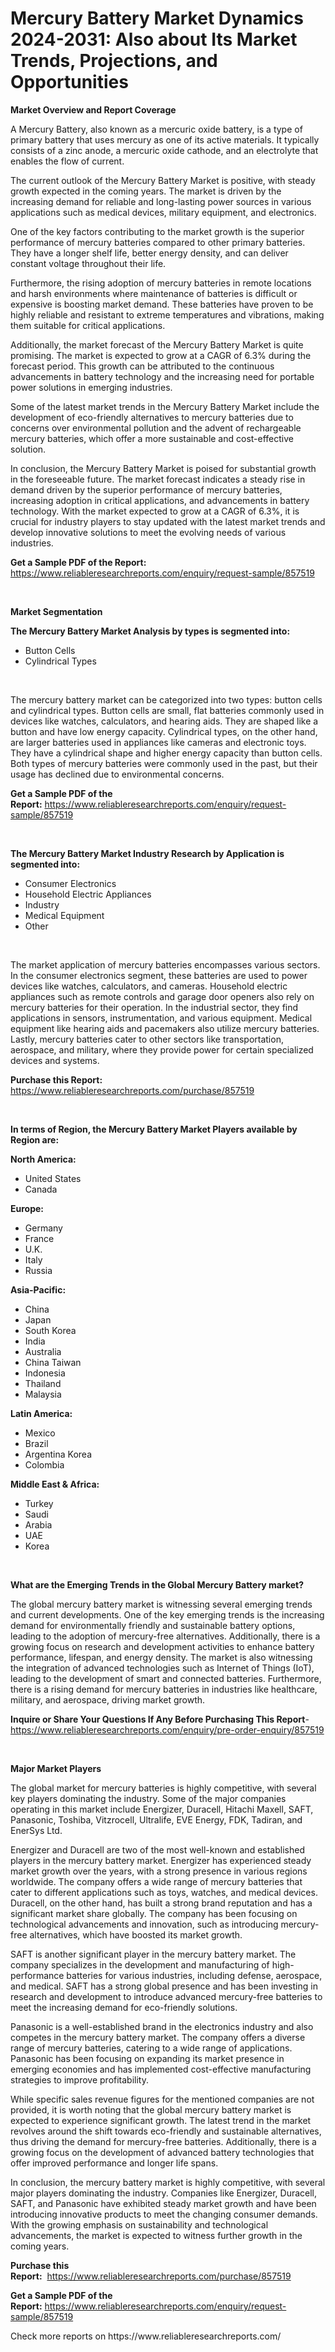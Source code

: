 <p><h1>Mercury Battery Market Dynamics 2024-2031: Also about Its Market Trends, Projections, and Opportunities</h1></p><p><strong>Market Overview and Report Coverage</strong></p>
<p><p>A Mercury Battery, also known as a mercuric oxide battery, is a type of primary battery that uses mercury as one of its active materials. It typically consists of a zinc anode, a mercuric oxide cathode, and an electrolyte that enables the flow of current.</p><p>The current outlook of the Mercury Battery Market is positive, with steady growth expected in the coming years. The market is driven by the increasing demand for reliable and long-lasting power sources in various applications such as medical devices, military equipment, and electronics.</p><p>One of the key factors contributing to the market growth is the superior performance of mercury batteries compared to other primary batteries. They have a longer shelf life, better energy density, and can deliver constant voltage throughout their life.</p><p>Furthermore, the rising adoption of mercury batteries in remote locations and harsh environments where maintenance of batteries is difficult or expensive is boosting market demand. These batteries have proven to be highly reliable and resistant to extreme temperatures and vibrations, making them suitable for critical applications.</p><p>Additionally, the market forecast of the Mercury Battery Market is quite promising. The market is expected to grow at a CAGR of 6.3% during the forecast period. This growth can be attributed to the continuous advancements in battery technology and the increasing need for portable power solutions in emerging industries.</p><p>Some of the latest market trends in the Mercury Battery Market include the development of eco-friendly alternatives to mercury batteries due to concerns over environmental pollution and the advent of rechargeable mercury batteries, which offer a more sustainable and cost-effective solution.</p><p>In conclusion, the Mercury Battery Market is poised for substantial growth in the foreseeable future. The market forecast indicates a steady rise in demand driven by the superior performance of mercury batteries, increasing adoption in critical applications, and advancements in battery technology. With the market expected to grow at a CAGR of 6.3%, it is crucial for industry players to stay updated with the latest market trends and develop innovative solutions to meet the evolving needs of various industries.</p></p>
<p><strong>Get a Sample PDF of the Report:</strong> <a href="https://www.reliableresearchreports.com/enquiry/request-sample/857519">https://www.reliableresearchreports.com/enquiry/request-sample/857519</a></p>
<p>&nbsp;</p>
<p><strong>Market Segmentation</strong></p>
<p><strong>The Mercury Battery Market Analysis by types is segmented into:</strong></p>
<p><ul><li>Button Cells</li><li>Cylindrical Types</li></ul></p>
<p>&nbsp;</p>
<p><p>The mercury battery market can be categorized into two types: button cells and cylindrical types. Button cells are small, flat batteries commonly used in devices like watches, calculators, and hearing aids. They are shaped like a button and have low energy capacity. Cylindrical types, on the other hand, are larger batteries used in appliances like cameras and electronic toys. They have a cylindrical shape and higher energy capacity than button cells. Both types of mercury batteries were commonly used in the past, but their usage has declined due to environmental concerns.</p></p>
<p><strong>Get a Sample PDF of the Report:</strong>&nbsp;<a href="https://www.reliableresearchreports.com/enquiry/request-sample/857519">https://www.reliableresearchreports.com/enquiry/request-sample/857519</a></p>
<p>&nbsp;</p>
<p><strong>The Mercury Battery Market Industry Research by Application is segmented into:</strong></p>
<p><ul><li>Consumer Electronics</li><li>Household Electric Appliances</li><li>Industry</li><li>Medical Equipment</li><li>Other</li></ul></p>
<p>&nbsp;</p>
<p><p>The market application of mercury batteries encompasses various sectors. In the consumer electronics segment, these batteries are used to power devices like watches, calculators, and cameras. Household electric appliances such as remote controls and garage door openers also rely on mercury batteries for their operation. In the industrial sector, they find applications in sensors, instrumentation, and various equipment. Medical equipment like hearing aids and pacemakers also utilize mercury batteries. Lastly, mercury batteries cater to other sectors like transportation, aerospace, and military, where they provide power for certain specialized devices and systems.</p></p>
<p><strong>Purchase this Report:</strong>&nbsp; <a href="https://www.reliableresearchreports.com/purchase/857519">https://www.reliableresearchreports.com/purchase/857519</a></p>
<p>&nbsp;</p>
<p><strong>In terms of Region, the Mercury Battery Market Players available by Region are:</strong></p>
<p>
    <p> <strong> North America: </strong>
        <ul>
            <li>United States</li>
            <li>Canada</li>
        </ul>
        </p> 
    <p> <strong> Europe: </strong>
        <ul>
            <li>Germany</li>
            <li>France</li>
            <li>U.K.</li>
            <li>Italy</li>
            <li>Russia</li>
        </ul>
        </p> 
    <p> <strong> Asia-Pacific: </strong>
        <ul>
            <li>China</li>
            <li>Japan</li>
            <li>South Korea</li>
            <li>India</li>
            <li>Australia</li>
            <li>China Taiwan</li>
            <li>Indonesia</li>
            <li>Thailand</li>
            <li>Malaysia</li>
        </ul>
        </p> 
    <p> <strong> Latin America: </strong>
        <ul>
            <li>Mexico</li>
            <li>Brazil</li>
            <li>Argentina Korea</li>
            <li>Colombia</li>
        </ul>
        </p> 
    <p> <strong> Middle East & Africa: </strong>
        <ul>
            <li>Turkey</li>
            <li>Saudi</li>
            <li>Arabia</li>
            <li>UAE</li>
            <li>Korea</li>
        </ul>
    </p>
    </p>
<p>&nbsp;</p>
<p><strong>What are the Emerging Trends in the Global Mercury Battery market?</strong></p>
<p><p>The global mercury battery market is witnessing several emerging trends and current developments. One of the key emerging trends is the increasing demand for environmentally friendly and sustainable battery options, leading to the adoption of mercury-free alternatives. Additionally, there is a growing focus on research and development activities to enhance battery performance, lifespan, and energy density. The market is also witnessing the integration of advanced technologies such as Internet of Things (IoT), leading to the development of smart and connected batteries. Furthermore, there is a rising demand for mercury batteries in industries like healthcare, military, and aerospace, driving market growth.</p></p>
<p><strong>Inquire or Share Your Questions If Any Before Purchasing This Report</strong>- <a href="https://www.reliableresearchreports.com/enquiry/pre-order-enquiry/857519">https://www.reliableresearchreports.com/enquiry/pre-order-enquiry/857519</a></p>
<p>&nbsp;</p>
<p><strong>Major Market Players</strong></p>
<p><p>The global market for mercury batteries is highly competitive, with several key players dominating the industry. Some of the major companies operating in this market include Energizer, Duracell, Hitachi Maxell, SAFT, Panasonic, Toshiba, Vitzrocell, Ultralife, EVE Energy, FDK, Tadiran, and EnerSys Ltd.</p><p>Energizer and Duracell are two of the most well-known and established players in the mercury battery market. Energizer has experienced steady market growth over the years, with a strong presence in various regions worldwide. The company offers a wide range of mercury batteries that cater to different applications such as toys, watches, and medical devices. Duracell, on the other hand, has built a strong brand reputation and has a significant market share globally. The company has been focusing on technological advancements and innovation, such as introducing mercury-free alternatives, which have boosted its market growth.</p><p>SAFT is another significant player in the mercury battery market. The company specializes in the development and manufacturing of high-performance batteries for various industries, including defense, aerospace, and medical. SAFT has a strong global presence and has been investing in research and development to introduce advanced mercury-free batteries to meet the increasing demand for eco-friendly solutions.</p><p>Panasonic is a well-established brand in the electronics industry and also competes in the mercury battery market. The company offers a diverse range of mercury batteries, catering to a wide range of applications. Panasonic has been focusing on expanding its market presence in emerging economies and has implemented cost-effective manufacturing strategies to improve profitability.</p><p>While specific sales revenue figures for the mentioned companies are not provided, it is worth noting that the global mercury battery market is expected to experience significant growth. The latest trend in the market revolves around the shift towards eco-friendly and sustainable alternatives, thus driving the demand for mercury-free batteries. Additionally, there is a growing focus on the development of advanced battery technologies that offer improved performance and longer life spans.</p><p>In conclusion, the mercury battery market is highly competitive, with several major players dominating the industry. Companies like Energizer, Duracell, SAFT, and Panasonic have exhibited steady market growth and have been introducing innovative products to meet the changing consumer demands. With the growing emphasis on sustainability and technological advancements, the market is expected to witness further growth in the coming years.</p></p>
<p><strong>Purchase this Report:</strong>&nbsp;&nbsp;<a href="https://www.reliableresearchreports.com/purchase/857519">https://www.reliableresearchreports.com/purchase/857519</a></p>
<p></p>
<p><strong>Get a Sample PDF of the Report:</strong>&nbsp;<a href="https://www.reliableresearchreports.com/enquiry/request-sample/857519">https://www.reliableresearchreports.com/enquiry/request-sample/857519</a></p>
<p>Check more reports on https://www.reliableresearchreports.com/</p>